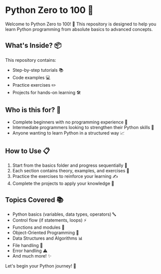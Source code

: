 # **Python Zero to 100** 🚀

Welcome to Python Zero to 100! 👋 This repository is designed to help you learn Python programming from absolute basics to advanced concepts.

## What's Inside? 📦
This repository contains:
- Step-by-step tutorials 📚
- Code examples 💻
- Practice exercises ✏️
- Projects for hands-on learning 🛠️

## Who is this for? 🤔
- Complete beginners with no programming experience 🌱
- Intermediate programmers looking to strengthen their Python skills 💪
- Anyone wanting to learn Python in a structured way 📈

## How to Use 📋
1. Start from the basics folder and progress sequentially 📝
2. Each section contains theory, examples, and exercises 📖
3. Practice the exercises to reinforce your learning ✍️
4. Complete the projects to apply your knowledge 🎯

## Topics Covered 📚
- Python basics (variables, data types, operators) 🔤
- Control flow (if statements, loops) ⚡
- Functions and modules 🔧
- Object-Oriented Programming 🎨
- Data Structures and Algorithms 📊
- File handling 📁
- Error handling ⚠️
- And much more! ✨

Let's begin your Python journey! 🐍
